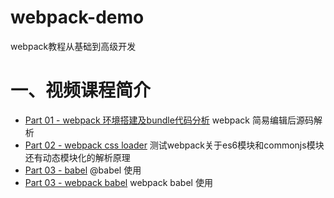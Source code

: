 # webpack-demo
webpack教程从基础到高级开发

# 一、视频课程简介
* [Part 01 - webpack 环境搭建及bundle代码分析](https://github.com/tinerguo/webpack-demo/tree/master/part01)
webpack 简易编辑后源码解析
* [Part 02 - webpack css loader](https://github.com/tinerguo/webpack-demo/tree/master/part02)
测试webpack关于es6模块和commonjs模块还有动态模块化的解析原理
* [Part 03 - babel](https://github.com/tinerguo/webpack-demo/tree/master/part03)
@babel 使用
* [Part 03 - webpack babel](https://github.com/tinerguo/webpack-demo/tree/master/part03)
webpack babel 使用
